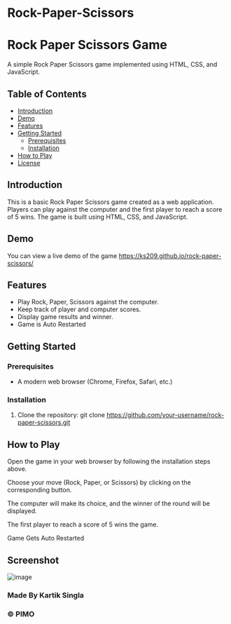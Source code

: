 # Rock-Paper-Scissors

# Rock Paper Scissors Game

A simple Rock Paper Scissors game implemented using HTML, CSS, and JavaScript.

## Table of Contents

- [Introduction](#introduction)
- [Demo](#demo)
- [Features](#features)
- [Getting Started](#getting-started)
  - [Prerequisites](#prerequisites)
  - [Installation](#installation)
- [How to Play](#how-to-play)
- [License](#license)

## Introduction

This is a basic Rock Paper Scissors game created as a web application. Players can play against the computer and the first player to reach a score of 5 wins. The game is built using HTML, CSS, and JavaScript.

## Demo

You can view a live demo of the game https://ks209.github.io/rock-paper-scissors/

## Features

- Play Rock, Paper, Scissors against the computer.
- Keep track of player and computer scores.
- Display game results and winner.
- Game is Auto Restarted

## Getting Started

### Prerequisites

- A modern web browser (Chrome, Firefox, Safari, etc.)

### Installation

1. Clone the repository:
   git clone https://github.com/your-username/rock-paper-scissors.git


## How to Play

Open the game in your web browser by following the installation steps above.

Choose your move (Rock, Paper, or Scissors) by clicking on the corresponding button.

The computer will make its choice, and the winner of the round will be displayed.

The first player to reach a score of 5 wins the game.

Game Gets Auto Restarted

## Screenshot

![image](https://github.com/ks209/rock-paper-scissors/assets/64371779/a583ae48-6995-483b-b69c-6373c910971d)

### Made By Kartik Singla


### © PIMO

